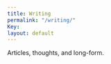 ```yaml
---
title: Writing
permalink: "/writing/"
Key: 
layout: default
---
```


Articles, thoughts, and long-form.
